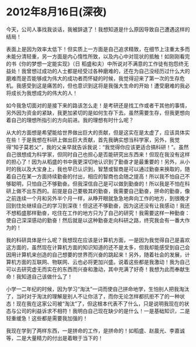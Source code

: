 # 2012年8月16日(深夜)

今天，公司人事找我谈话，我被辞退了！我想知道是什么原因导致自己遭遇这样的结局！

表面上是因为效率太低下！但实质上一方面是自己追求精致，在细节上注重太多而未能分清轻重，另一方面是内心惰性所致，以及内心中对现状的抵触！如刚刚看完的书《你的梦想一定能实现》（日 稻盛和夫）中所说对不满意的工作徒有抱怨终无益处！我曾想过成功的人士都是经受过各种磨难的，还在为自己没经历过什么大的磨难而是否能够成为伟大的成功者而怀疑的时候，我觉得迎来了第一次的生存危机。我感受到这是痛苦的，但也意识到这将是我强大生命的开始！遭受磨难的我必将成长为我想成为的伟大的人！

如今我急切面对的是接下来的路该怎么走！是考研还是找工作或者干其他的事情，另外因为资金的紧缺，我更加紧切的是如何生存下去。虽然需要生存，但我更想向着自己的理想所指引的方向前进。我的理想有时什么呢？

从大的方面想是希望能给世界做出巨大的贡献，但是这实在是太虚了，应该具体实在些！于是我想在科研上做出巨大贡献，首先我确实想当科学家，另外，我觉得“知子莫若父”，我的父亲早就告诉我说：“我觉得你应该更适合搞科研！”。虽然自己很想成为科学家，但同时自己也担心是否能研究出东西来！但现在我没有这样的担心了！因为从稻盛的书中我更深切地认识到了勤奋才是最重要的！另外，从小时的我以及大宝身上，我也早已认识到，智慧或智商是可以通过勤奋来换取的，随着自己在某一方面持续勤奋的付出，相应的智商也会随之提高！所以我不怕自己不够聪明，只怕自己不够勤奋。但我深信自己是可以做到勤奋的！所以我是不怕在科研上做不出东西的。前提是自己要极其的勤奋，我需要自己勤奋，拼命的勤奋，像之前连续一个月和另外半个月一样，从睁开眼就急急地奔向工作的地方，到很晚才回到住处继续自己的学习到深夜！但这还不够勤奋，因为这还没有让我感动！我还不想稻盛那样勤奋，吃住在工作的地方只为了自己的研究！我需要这样一种勤奋：使自己深深感动的勤奋！然后就是以这种勤奋走向科研之路，终究我会有一番大作为的！

我的科研具体是什么呢？我想现在应该是计算机方面，一是因为我觉得自己是喜欢这方面的，虽然现在计算机方面的知识知道的还不是太多，但我却能感受到自己会因用计算机来创造的自己想要的世界而兴奋的跳起来！另外，随着社会的发展，计算机方面的互联网、物联网、云也必将更加兴盛。说着这些都是我激动！我为自己可以去研究虚无而实在的东西而兴奋和激动，其中充满了好奇！我想为此而奉献生命！我知道自己该做什么了！

小学一二年纪的时候，因为学习“淘汰”一词而使自己拼命地学，生怕别人把我淘汰了，当时对于淘汰的理解是别人不让你活了，而你无论怎样都抗拒不了的一种状态！现在我在这家公司被“淘汰”了，但这根本代表不了什么，只是说明我现在的状态与公司的利益诉求不相符！我明白自己现在缺少的是什么！一是基础知识，二是轻重缓急！这些都是需要我加强的！

我现在学到了两样东西，一是拼命的工作，是拼命的！如稻盛、赵晨光、李嘉诚等，二是大量精力的付出是着眼于当下的！